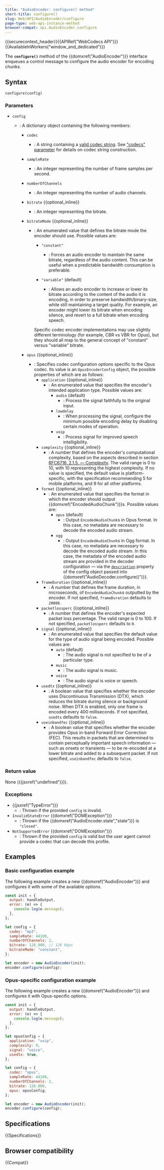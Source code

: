 ```yaml
---
title: "AudioEncoder: configure() method"
short-title: configure()
slug: Web/API/AudioEncoder/configure
page-type: web-api-instance-method
browser-compat: api.AudioEncoder.configure
---
```


{{securecontext_header}}{{APIRef("WebCodecs API")}}{{AvailableInWorkers("window_and_dedicated")}}

The **`configure()`** method of the {{domxref("AudioEncoder")}} interface enqueues a control message to configure the audio encoder for encoding chunks.

## Syntax

```js-nolint
configure(config)
```

### Parameters

- `config`

  - : A dictionary object containing the following members:

    - `codec`
      - : A string containing a [valid codec string](https://w3c.github.io/webcodecs/codec_registry.html#audio-codec-registry). See ["codecs" parameter](/en-US/docs/Web/Media/Guides/Formats/codecs_parameter#codec_options_by_container) for details on codec string construction.
    - `sampleRate`
      - : An integer representing the number of frame samples per second.
    - `numberOfChannels`
      - : An integer representing the number of audio channels.
    - `bitrate` {{optional_inline}}
      - : An integer representing the bitrate.
    - `bitrateMode` {{optional_inline}}

      - : An enumerated value that defines the bitrate mode the encoder should use. Possible values are:

        - `"constant"`
          - : Forces an audio encoder to maintain the same bitrate, regardless of the audio content. This can be useful when a predictable bandwidth consumption is preferable.
        - `"variable"` (default)

          - : Allows an audio encoder to increase or lower its bitrate according to the content of the audio it is encoding, in order to preserve bandwidth/binary-size, while still maintaining a target quality. For example, an encoder might lower its bitrate when encoding silence, and revert to a full bitrate when encoding speech.

        Specific codec encoder implementations may use slightly different terminology (for example, CBR vs VBR for Opus), but they should all map to the general concept of "constant" versus "variable" bitrate.

    - `opus` {{optional_inline}}
      - : Specifies codec configuration options specific to the Opus codec. Its value is an `OpusEncoderConfig` object, the possible properties of which are as follows:
        - `application` {{optional_inline}}
          - : An enumerated value that specifies the encoder's intended application type. Possible values are:
            - `audio` (default)
              - : Process the signal faithfully to the original input.
            - `lowdelay`
              - : When processing the signal, configure the minimum possible encoding delay by disabling certain modes of operation.
            - `voip`
              - : Process signal for improved speech intelligibility.
        - `complexity` {{optional_inline}}
          - : A number that defines the encoder's computational complexity, based on the aspects described in section [RFC6716, 2.1.5. — Complexity](https://www.rfc-editor.org/rfc/rfc6716#section-2.1.5). The valid range is 0 to 10, with 10 representing the highest complexity. If no value is specified, the default value is platform-specific, with the specification recommending 5 for mobile platforms, and 9 for all other platforms.
        - `format` {{optional_inline}}
          - : An enumerated value that specifies the format in which the encoder should output {{domxref("EncodedAudioChunk")}}s. Possible values are:
            - `opus` (default)
              - : Output `EncodedAudioChunk`s in Opus format. In this case, no metadata are necessary to decode the encoded audio stream.
            - `ogg`
              - : Output `EncodedAudioChunk`s in Ogg format. In this case, no metadata are necessary to decode the encoded audio stream. In this case, the metadata of the encoded audio stream are provided in the decoder configuration — via the [`description`](/en-US/docs/Web/API/AudioDecoder/configure#description) property of the config object passed into {{domxref("AudioDecoder.configure()")}}.
        - `frameDuration` {{optional_inline}}
          - : A number that defines the frame duration, in microseconds, of `EncodedAudioChunk`s outputted by the encoder. If not specified, `frameDuration` defaults to `20000`.
        - `packetlossperc` {{optional_inline}}
          - : A number that defines the encoder's expected packet loss percentage. The valid range is 0 to 100. If not specified, `packetlossperc` defaults to `0`.
        - `signal` {{optional_inline}}
          - : An enumerated value that specifies the default value for the type of audio signal being encoded. Possible values are:
            - `auto` (default)
              - : The audio signal is not specified to be of a particular type.
            - `music`
              - : The audio signal is music.
            - `voice`
              - : The audio signal is voice or speech.
        - `usedtx` {{optional_inline}}
          - : A boolean value that specifies whether the encoder uses Discontinuous Transmission (DTX), which reduces the bitrate during silence or background noise. When DTX is enabled, only one frame is encoded every 400 milliseconds. If not specified, `usedtx` defaults to `false`.
        - `useinbandfec` {{optional_inline}}
          - : A boolean value that specifies whether the encoder provides Opus in-band Forward Error Correction (FEC). This results in packets that are determined to contain perceptually important speech information — such as onsets or transients — to be re-encoded at a lower bitrate and added to a subsequent packet. If not specified, `useinbandfec` defaults to `false`.

### Return value

None ({{jsxref("undefined")}}).

### Exceptions

- {{jsxref("TypeError")}}
  - : Thrown if the provided `config` is invalid.
- `InvalidStateError` {{domxref("DOMException")}}
  - : Thrown if the {{domxref("AudioEncoder.state","state")}} is `"closed"`.
- `NotSupportedError` {{domxref("DOMException")}}
  - : Thrown if the provided `config` is valid but the user agent cannot provide a codec that can decode this profile.

## Examples

### Basic configuration example

The following example creates a new {{domxref("AudioEncoder")}} and configures it with some of the available options.

```js
const init = {
  output: handleOutput,
  error: (e) => {
    console.log(e.message);
  },
};

let config = {
  codec: "mp3",
  sampleRate: 44100,
  numberOfChannels: 2,
  bitrate: 128_000, // 128 kbps
  bitrateMode: "constant",
};

let encoder = new AudioEncoder(init);
encoder.configure(config);
```

### Opus-specific configuration example

The following example creates a new {{domxref("AudioEncoder")}} and configures it with Opus-specific options.

```js
const init = {
  output: handleOutput,
  error: (e) => {
    console.log(e.message);
  },
};

let opusConfig = {
  application: "voip",
  complexity: 9,
  signal: "voice",
  usedtx: true,
};

let config = {
  codec: "opus",
  sampleRate: 44100,
  numberOfChannels: 2,
  bitrate: 128_000,
  opus: opusConfig,
};

let encoder = new AudioEncoder(init);
encoder.configure(config);
```

## Specifications

{{Specifications}}

## Browser compatibility

{{Compat}}

